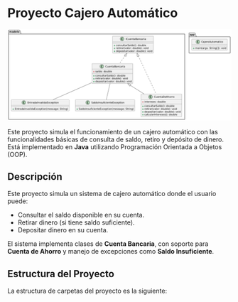 # Proyecto Cajero Automático
![Diagrama UML](https://github.com/Juan-Matias/proyecto-cajero-automatico/blob/e425aa150bc6184f151ab83093fa7720b3941df4/CajeroAutomatico(UML).png)

Este proyecto simula el funcionamiento de un cajero automático con las funcionalidades básicas de consulta de saldo, retiro y depósito de dinero. Está implementado en **Java** utilizando Programación Orientada a Objetos (OOP).

## Descripción

Este proyecto simula un sistema de cajero automático donde el usuario puede:

- Consultar el saldo disponible en su cuenta.
- Retirar dinero (si tiene saldo suficiente).
- Depositar dinero en su cuenta.

El sistema implementa clases de **Cuenta Bancaria**, con soporte para **Cuenta de Ahorro** y manejo de excepciones como **Saldo Insuficiente**.

## Estructura del Proyecto

La estructura de carpetas del proyecto es la siguiente:

